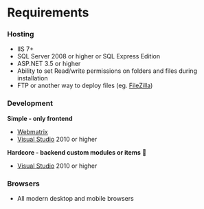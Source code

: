 # Requirements

### Hosting
* IIS 7+
* SQL Server 2008 or higher or SQL Express Edition
* ASP.NET 3.5 or higher
* Ability to set Read/write permissions on folders and files during installation
* FTP or another way to deploy files (eg. [FileZilla](https://filezilla-project.org/))
 
### Development
**Simple - only frontend**
* [Webmatrix](http://www.microsoft.com/web/webmatrix/)
* [Visual Studio](https://www.visualstudio.com/) 2010 or higher

**Hardcore - backend custom modules or items** :metal:
* [Visual Studio](https://www.visualstudio.com/) 2010 or higher

### Browsers
* All modern desktop and mobile browsers 

